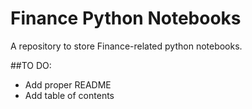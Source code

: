 # Finance Python Notebooks

A repository to store Finance-related python notebooks.

##TO DO:
- Add proper README
- Add table of contents
